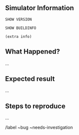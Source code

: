 <!-- scspell-id: 050905c8-4812-11ed-9ae9-80ee73e9b8e7 -->
<!-- SPDX-License-Identifier: MIT-0 -->
<!-- Copyright (c) 2022-2024 The DPS8M Development Team and contributors -->
<!-- When submitting an issue, remove the above text and this line. -->

## Simulator Information

<!--  Include the complete output of the following simulator commands,
      replacing the text between the ``` characters with the output.
 -->

```
SHOW VERSION
```

```
SHOW BUILDINFO
```

<!--
      Users of UNIX-like operating systems should provide the
      following extra information, replacing the '(extra info)'
      text in the section delimited by ``` characters below.

      $ uname -a
      $ cat /etc/*elease

      FreeBSD?     Also include: freebsd-version -kru
      SunOS?       Also include: isainfo -v
      AIX?         Also include: prtconf
      macOS?       Also include: sw_vers
 -->

```
(extra info)
```

## What Happened?

<!--  Provide a brief description of what happened.
      If a backtrace was printed, add the text here.
  -->

...

## Expected result

<!--  What do you think should have happened? -->

...

## Steps to reproduce

<!--  List the steps required to reproduce the problem. -->

...

<!--  External reporters, leave the lines below intact. -->

/label ~bug ~needs-investigation

